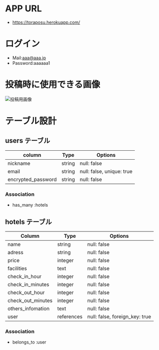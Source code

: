 # APP URL
- https://toraposu.herokuapp.com/

# ログイン
- Mail:aaa@aaa.jp
- Password:aaaaaa1

# 投稿時に使用できる画像
![投稿用画像](images/投稿用画像.png "投稿用")

# テーブル設計

## users テーブル

| column             | Type   | Options                   |
| -------------------| -------| --------------------------|
| nickname           | string | null: false               |
| email              | string | null: false, unique: true |
| encrypted_password | string | null: false               |

### Association
- has_many :hotels

## hotels テーブル

| Column             | Type       | Options                        |
| ------------------ | ---------- | ------------------------------ |
| name               | string     | null: false                    |
| adress             | string     | null: false                    |
| price              | integer    | null: false                    |
| facilities         | text       | null: false                    |
| check_in_hour      | integer    | null: false                    |
| check_in_minutes   | integer    | null: false                    |
| check_out_hour     | integer    | null: false                    |
| check_out_minutes  | integer    | null: false                    |
| others_infomation  | text       | null: false                    |
| user               | references | null: false, foreign_key: true |

### Association
- belongs_to :user